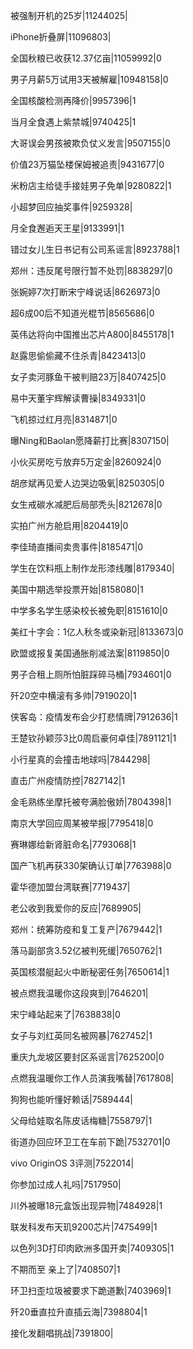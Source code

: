 被强制开机的25岁|11244025|

iPhone折叠屏|11096803|

全国秋粮已收获12.37亿亩|11059992|0

男子月薪5万试用3天被解雇|10948158|0

全国核酸检测再降价|9957396|1

当月全食遇上紫禁城|9740425|1

大哥误会男孩被欺负仗义发言|9507155|0

价值23万猫坠楼保姆被追责|9431677|0

米粉店主给徒手接娃男子免单|9280822|1

小超梦回应抽奖事件|9259328|

月全食邂逅天王星|9133991|1

错过女儿生日书记有公司系谣言|8923788|1

郑州：违反尾号限行暂不处罚|8838297|0

张婉婷7次打断宋宁峰说话|8626973|0

超6成00后不知道光棍节|8565686|0

英伟达将向中国推出芯片A800|8455178|1

赵露思偷偷藏不住杀青|8423413|0

女子卖河豚鱼干被判赔23万|8407425|0

易中天董宇辉解读曹操|8349331|0

飞机掠过红月亮|8314871|0

曝Ning和Baolan愿降薪打比赛|8307150|

小伙买房吃亏放弃5万定金|8260924|0

胡彦斌再见爱人边哭边吸氧|8250305|0

女生戒碳水减肥后局部秃头|8212678|0

实拍广州方舱启用|8204419|0

李佳琦直播间卖贵事件|8185471|0

学生在饮料瓶上制作龙形漆线雕|8179340|

美国中期选举投票开始|8158080|1

中学多名学生感染校长被免职|8151610|0

美红十字会：1亿人秋冬或染新冠|8133673|0

欧盟或报复美国通胀削减法案|8119850|0

男子合租上厕所怕脏踩碎马桶|7934601|0

歼20空中横滚有多帅|7919020|1

侠客岛：疫情发布会少打悲情牌|7912636|1

王楚钦孙颖莎3比0周启豪何卓佳|7891121|1

小行星真的会撞击地球吗|7844298|

直击广州疫情防控|7827142|1

金毛熟练坐摩托被夸满脸傲娇|7804398|1

南京大学回应周某被举报|7795418|0

赛琳娜给新肾脏命名|7793068|1

国产飞机再获330架确认订单|7763988|0

霍华德加盟台湾联赛|7719437|

老公收到我爱你的反应|7689905|

郑州：统筹防疫和复工复产|7679442|1

落马副部贪3.52亿被判死缓|7650762|1

英国核潜艇起火中断秘密任务|7650614|1

被点燃我温暖你这段爽到|7646201|

宋宁峰站起来了|7638838|0

女子与刘红英同名被网暴|7627452|1

重庆九龙坡区要封区系谣言|7625200|0

点燃我温暖你工作人员演我嘴替|7617808|

狗狗也能听懂好赖话|7589444|

父母给娃取名陈皮话梅糖|7558797|1

街道办回应环卫工在车前下跪|7532701|0

vivo OriginOS 3评测|7522014|

你参加过成人礼吗|7517950|

川外被曝18元盒饭出现异物|7484928|1

联发科发布天玑9200芯片|7475499|1

以色列3D打印肉欧洲多国开卖|7409305|1

不期而至 亲上了|7408507|1

环卫扫歪垃圾被要求下跪道歉|7403969|1

歼20垂直拉升直插云海|7398804|1

接化发翻唱挑战|7391800|

